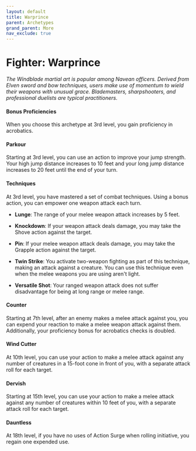 ```yaml
---
layout: default
title: Warprince
parent: Archetypes
grand_parent: More
nav_exclude: true
---
```


# Fighter: Warprince

_The Windblade martial art is popular among Navean officers. Derived from Elven sword and bow techniques, users make use of momentum to wield their weapons with unusual grace. Blademasters, sharpshooters, and professional duelists are typical practitioners._


#### Bonus Proficiencies
When you choose this archetype at 3rd level, you gain proficiency in acrobatics. 


#### Parkour
Starting at 3rd level, you can use an action to improve your jump strength. Your high jump distance increases to 10 feet and your long jump distance increases to 20 feet until the end of your turn.


#### Techniques
At 3rd level, you have mastered a set of combat techniques. Using a bonus action, you can empower one weapon attack each turn.

* **Lunge**: The range of your melee weapon attack increases by 5 feet. 

* **Knockdown**: If your weapon attack deals damage, you may take the Shove action against the target.

* **Pin**: If your melee weapon attack deals damage, you may take the Grapple action against the target.

* **Twin Strike**: You activate two-weapon fighting as part of this technique, making an attack against a creature. You can use this technique even when the melee weapons you are using aren't light. 

* **Versatile Shot**: Your ranged weapon attack does not suffer disadvantage for being at long range or melee range.


#### Counter
Starting at 7th level, after an enemy makes a melee attack against you, you can expend your reaction to make a melee weapon attack against them. Additionally, your proficiency bonus for acrobatics checks is doubled.


#### Wind Cutter
At 10th level, you can use your action to make a melee attack against any number of creatures in a 15-foot cone in front of you, with a separate attack roll for each target. 


#### Dervish
Starting at 15th level, you can use your action to make a melee attack against any number of creatures within 10 feet of you, with a separate attack roll for each target.


#### Dauntless
At 18th level, if you have no uses of Action Surge when rolling initiative, you regain one expended use.